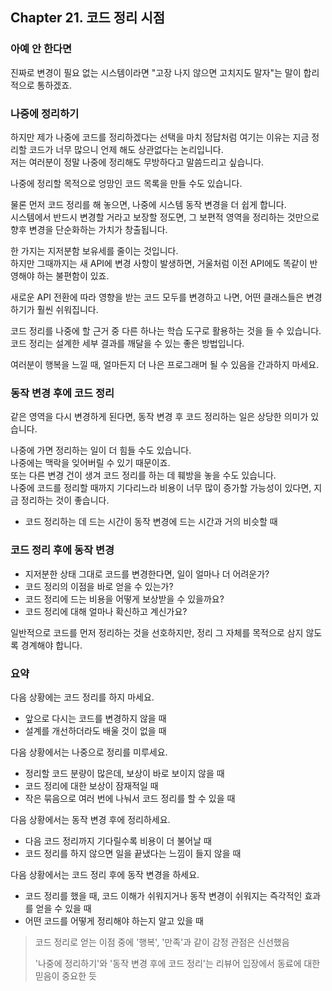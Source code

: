 ## Chapter 21. 코드 정리 시점

### 아예 안 한다면

진짜로 변경이 필요 없는 시스템이라면 "고장 나지 않으면 고치지도 말자"는 말이 합리적으로 통하겠죠.  

### 나중에 정리하기

하지만 제가 나중에 코드를 정리하겠다는 선택을 마치 정답처럼 여기는 이유는 지금 정리할 코드가 너무 많으니 언제 해도 상관없다는 논리입니다.  
저는 여러분이 정말 나중에 정리해도 무방하다고 말씀드리고 싶습니다.  

나중에 정리할 목적으로 엉망인 코드 목록을 만들 수도 있습니다.  

물론 먼저 코드 정리를 해 놓으면, 나중에 시스템 동작 변경을 더 쉽게 합니다.  
시스템에서 반드시 변경할 거라고 보장할 정도면, 그 보편적 영역을 정리하는 것만으로 향후 변경을 단순화하는 가치가 창출됩니다.  

한 가지는 지저분함 보유세를 줄이는 것입니다.  
하지만 그때까지는 새 API에 변경 사항이 발생하면, 거울처럼 이전 API에도 똑같이 반영해야 하는 불편함이 있죠.  

새로운 API 전환에 따라 영향을 받는 코드 모두를 변경하고 나면, 어떤 클래스들은 변경하기가 훨씬 쉬워집니다.  

코드 정리를 나중에 할 근거 중 다른 하나는 학습 도구로 활용하는 것을 들 수 있습니다.  
코드 정리는 설계한 세부 결과를 깨달을 수 있는 좋은 방법입니다.  

여러분이 행복을 느낄 때, 얼마든지 더 나은 프로그래머 될 수 있음을 간과하지 마세요.  

### 동작 변경 후에 코드 정리

같은 영역을 다시 변경하게 된다면, 동작 변경 후 코드 정리하는 일은 상당한 의미가 있습니다.  

나중에 가면 정리하는 일이 더 힘들 수도 있습니다.  
나중에는 맥락을 잊어버릴 수 있기 때문이죠.  
또는 다른 변경 건이 생겨 코드 정리를 하는 데 훼방을 놓을 수도 있습니다.  
나중에 코드를 정리할 때까지 기다리느라 비용이 너무 많이 증가할 가능성이 있다면, 지금 정리하는 것이 좋습니다.  

- 코드 정리하는 데 드는 시간이 동작 변경에 드는 시간과 거의 비슷할 때

### 코드 정리 후에 동작 변경

- 지저분한 상태 그대로 코드를 변경한다면, 일이 얼마나 더 어려운가?
- 코드 정리의 이점을 바로 얻을 수 있는가?
- 코드 정리에 드는 비용을 어떻게 보상받을 수 있을까요?
- 코드 정리에 대해 얼마나 확신하고 계신가요?

일반적으로 코드를 먼저 정리하는 것을 선호하지만, 정리 그 자체를 목적으로 삼지 않도록 경계해야 합니다.  

### 요약

다음 상황에는 코드 정리를 하지 마세요.  
- 앞으로 다시는 코드를 변경하지 않을 때
- 설계를 개선하더라도 배울 것이 없을 때

다음 상황에서는 나중으로 정리를 미루세요.  
- 정리할 코드 분량이 많은데, 보상이 바로 보이지 않을 때
- 코드 정리에 대한 보상이 잠재적일 때
- 작은 묶음으로 여러 번에 나눠서 코드 정리를 할 수 있을 때

다음 상황에서는 동작 변경 후에 정리하세요.
- 다음 코드 정리까지 기다릴수록 비용이 더 불어날 때
- 코드 정리를 하지 않으면 일을 끝냈다는 느낌이 들지 않을 때

다음 상황에서는 코드 정리 후에 동작 변경을 하세요.
- 코드 정리를 했을 때, 코드 이해가 쉬워지거나 동작 변경이 쉬워지는 즉각적인 효과를 얻을 수 있을 때
- 어떤 코드를 어떻게 정리해야 하는지 알고 있을 때

> 코드 정리로 얻는 이점 중에 '행복', '만족'과 같이 감정 관점은 신선했음  
>
> '나중에 정리하기'와 '동작 변경 후에 코드 정리'는 리뷰어 입장에서 동료에 대한 믿음이 중요한 듯   
